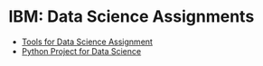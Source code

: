 # IBM: Data Science Assignments

- [Tools for Data Science Assignment](./DataScienceEcosystem.ipynb)
- [Python Project for Data Science](./AnalyzingHistoricalStockRevenueData.ipynb)

